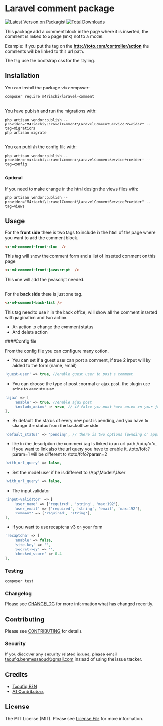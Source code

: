 # Laravel comment package

[![Latest Version on Packagist](https://img.shields.io/packagist/v/m4riachi/laravel-comment.svg?style=flat-square)](https://packagist.org/packages/m4riachi/laravel-comment)
[![Total Downloads](https://img.shields.io/packagist/dt/m4riachi/laravel-comment.svg?style=flat-square)](https://packagist.org/packages/m4riachi/laravel-comment)

This package add a comment block in the page where it is inserted, the comment is linked to a page (link) not to a model.

Example: if you put the tag on the **http://toto.com/controller/action** the comments will be linked to this url path.

The tag use the bootstrap css for the styling.

## Installation

You can install the package via composer:

```bash
composer require m4riachi/laravel-comment
```
\
You have publish and run the migrations with:
```shell script
php artisan vendor:publish --provider="M4riachi\LaravelComment\LaravelCommentServiceProvider" --tag=migrations
php artisan migrate
```
\
You can publish the config file with:
```shell script
php artisan vendor:publish --provider="M4riachi\LaravelComment\LaravelCommentServiceProvider" --tag=config
```
##
#### Optional
If you need to make change in the html design the views files with:
```shell script
php artisan vendor:publish --provider="M4riachi\LaravelComment\LaravelCommentServiceProvider" --tag=views
```
## Usage
For the **front side** there is two tags to include in the html of the page where you want to add the comment block.
```html
<x-m4-comment-front-bloc  />
```
This tag will show the comment form and a list of inserted comment on this page.
```html
<x-m4-comment-front-javascript  />
```
This one will add the javascript needed.

\
For the **back side** there is just one tag.
```html
<x-m4-comment-back-list />
```
This tag need to use it in the back office, will show all the comment inserted with pagination and two action.
- An action to change the comment status
- And delete action

####Config file

From the config file you can configure many option.

- You can set if a guest user can post a comment, if true 2 input will by added to the form (name, email)
```php
'guest-user' => true, //enable guest user to post a comment
```

- You can choose the type of post : normal or ajax post. the plugin use axios to execute ajax
```php
'ajax' => [ 
    'enable' => true, //enable ajax post
    'include_axios' => true, // if false you must have axios on your js files
],
```

- By default, the status of every new post is pending, and you have to change the status from the backoffice side
```php
'default_status' => 'pending', // there is two options [pending or approved]
```

- like in the description the comment tag is linked to an url path /toto/fofo, if you want to link also the url query you have to enable it. /toto/fofo?param=1 will be different to /toto/fofo?param=2
```php
'with_url_query' => false,
```

- Set the model user if he is different to \App\Models\User
```php
'with_url_query' => false,
```

- The input validator
```php
'input-validator' => [
    'user_name' => ['required', 'string', 'max:192'],
    'user_email' => ['required', 'string', 'email', 'max:192'],
    'comment' => ['required', 'string'],
],
```
- If you want to use recaptcha v3 on your form
```php
'recaptcha' => [
    'enable' => false,
    'site-key' => '',
    'secret-key' => '',
    'checked_score' => 0.4
],
``` 


### Testing

```bash
composer test
```

### Changelog

Please see [CHANGELOG](CHANGELOG.md) for more information what has changed recently.

## Contributing

Please see [CONTRIBUTING](CONTRIBUTING.md) for details.

### Security

If you discover any security related issues, please email taoufiq.benmessaoud@gmail.com instead of using the issue tracker.

## Credits

-   [Taoufiq BEN](https://github.com/m4riachi)
-   [All Contributors](../../contributors)

## License

The MIT License (MIT). Please see [License File](LICENSE.md) for more information.
